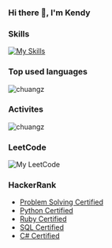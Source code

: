 ### Hi there 👋, I'm Kendy

### Skills
[![My Skills](https://skillicons.dev/icons?i=cs,cpp,dotnet,azure,jenkins,grafana,kubernetes,mint,nginx,postman,docker,rails,windows,selenium,ruby,py,redis,rabbitmq,nodejs,mongodb,git&perline=7)](https://skillicons.dev)

### Top used languages
<img src="https://github-readme-stats.vercel.app/api/top-langs/?username=chuangz&layout=donut-vertical&langs_count=12&hide_progress=true&size_weight=0.2&count_weight=0.8&theme=cobalt" alt="chuangz" />

### Activites
<img src="https://github-readme-stats.vercel.app/api?username=chuangz&show_icons=true&theme=cobalt" alt="chuangz" />

### LeetCode
![My LeetCode](https://stats.justsong.cn/api/leetcode/?username=kendisock&theme=dark&img=3)

### HackerRank
- [Problem Solving Certified](https://www.hackerrank.com/certificates/ba4ccd4c8196)
- [Python Certified](https://www.hackerrank.com/certificates/3dab02d6162c)
- [Ruby Certified](https://www.hackerrank.com/certificates/e7294f694279)
- [SQL Certified](https://www.hackerrank.com/certificates/7e904ddb6b7a)
- [C# Certified](https://www.hackerrank.com/certificates/0b13d58444c3)
